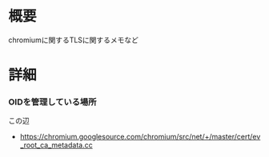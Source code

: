# 概要
chromiumに関するTLSに関するメモなど

# 詳細

### OIDを管理している場所
この辺
- https://chromium.googlesource.com/chromium/src/net/+/master/cert/ev_root_ca_metadata.cc

